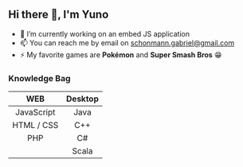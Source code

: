 ## Hi there 👋, I'm Yuno

- 🔭 I’m currently working on an embed JS application
- 📫 You can reach me by email on [schonmann.gabriel@gmail.com](mailto:schonmann.gabriel@gmail.com)
- ⚡ My favorite games are **Pokémon** and **Super Smash Bros** 😁

### Knowledge Bag
| WEB        | Desktop    |
|:----------:|:----------:|
| JavaScript | Java       |
| HTML / CSS | C++        |
| PHP        | C#         |
             | Scala      |
